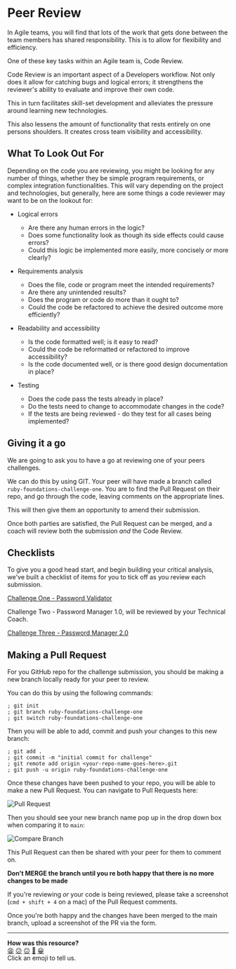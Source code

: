 # Peer Review

In Agile teams, you will find that lots of the work that gets done between the team members has shared responsibility. This is to allow for flexibility and efficiency.

One of these key tasks within an Agile team is, Code Review.

Code Review is an important aspect of a Developers workflow. Not only does it allow for catching bugs and logical errors; it strengthens the reviewer's ability to evaluate and improve their own code. 

This in turn facilitates skill-set development and alleviates the pressure around learning new technologies.

This also lessens the amount of functionality that rests entirely on one persons shoulders. It creates cross team visibility and accessibility.

## What To Look Out For

Depending on the code you are reviewing, you might be looking for any number of things, whether they be simple program requirements, or complex integration functionalities. This will vary depending on the project and technologies, but generally, here are some things a code reviewer may want to be on the lookout for:

- Logical errors
    - Are there any human errors in the logic? 
    - Does some functionality look as though its side effects could cause errors?
    - Could this logic be implemented more easily, more concisely or more clearly?

- Requirements analysis
    - Does the file, code or program meet the intended requirements?
    - Are there any unintended results?
    - Does the program or code do more than it ought to?
    - Could the code be refactored to achieve the desired outcome more efficiently?

- Readability and accessibility
    - Is the code formatted well; is it easy to read?
    - Could the code be reformatted or refactored to improve accessibility?
    - Is the code documented well, or is there good design documentation in place?

- Testing
    - Does the code pass the tests already in place?
    - Do the tests need to change to accommodate changes in the code?
    - If the tests are being reviewed - do they test for all cases being implemented?


## Giving it a go

We are going to ask you to have a go at reviewing one of your peers challenges.

We can do this by using GIT. Your peer will have made a branch called `ruby-foundations-challenge-one`. You are to find the Pull Request on their repo, and go through the code, leaving comments on the appropriate lines.

This will then give them an opportunity to amend their submission.

Once both parties are satisfied, the Pull Request can be merged, and a coach will review both the submission *and* the Code Review.

## Checklists

To give you a good head start, and begin building your critical analysis, we've built a checklist of items for you to tick off as you review each submission.

[Challenge One - Password Validator](./chapter1/challenges/program/CHECKLIST.md)

Challenge Two - Password Manager 1.0, will be reviewed by your Technical Coach.

[Challenge Three - Password Manager 2.0](./chapter3/challenges/program/CHECKLIST.md)

## Making a Pull Request

For you GitHub repo for the challenge submission, you should be making a new branch locally ready for your peer to review.

You can do this by using the following commands:

``` shell
; git init
; git branch ruby-foundations-challenge-one
; git switch ruby-foundations-challenge-one
```

Then you will be able to add, commit and push your changes to this new branch:

```shell
; git add .
; git commit -m "initial commit for challenge"
; git remote add origin <your-repo-name-goes-here>.git
; git push -u origin ruby-foundations-challenge-one
```

Once these changes have been pushed to your repo, you will be able to make a new Pull Request. You can navigate to Pull Requests here:

![Pull Request](../images/pull_request.png)

Then you should see your new branch name pop up in the drop down box when comparing it to `main`:

![Compare Branch](../images/pull_request_branch.png)

This Pull Request can then be shared with your peer for them to comment on. 

**Don't MERGE the branch until you re both happy that there is no more changes to be made**

If you're reviewing *or* your code is being reviewed, please take a screenshot (`cmd + shift + 4` on a mac) of the Pull Request comments.

Once you're both happy and the changes have been merged to the main branch, upload a screenshot of the PR via the form.

<!-- BEGIN GENERATED SECTION DO NOT EDIT -->

---

**How was this resource?**  
[😫](https://airtable.com/shrUJ3t7KLMqVRFKR?prefill_Repository=makersacademy%2Fruby_foundations&prefill_File=PEER_REVIEW.md&prefill_Sentiment=😫) [😕](https://airtable.com/shrUJ3t7KLMqVRFKR?prefill_Repository=makersacademy%2Fruby_foundations&prefill_File=PEER_REVIEW.md&prefill_Sentiment=😕) [😐](https://airtable.com/shrUJ3t7KLMqVRFKR?prefill_Repository=makersacademy%2Fruby_foundations&prefill_File=PEER_REVIEW.md&prefill_Sentiment=😐) [🙂](https://airtable.com/shrUJ3t7KLMqVRFKR?prefill_Repository=makersacademy%2Fruby_foundations&prefill_File=PEER_REVIEW.md&prefill_Sentiment=🙂) [😀](https://airtable.com/shrUJ3t7KLMqVRFKR?prefill_Repository=makersacademy%2Fruby_foundations&prefill_File=PEER_REVIEW.md&prefill_Sentiment=😀)  
Click an emoji to tell us.

<!-- END GENERATED SECTION DO NOT EDIT -->
